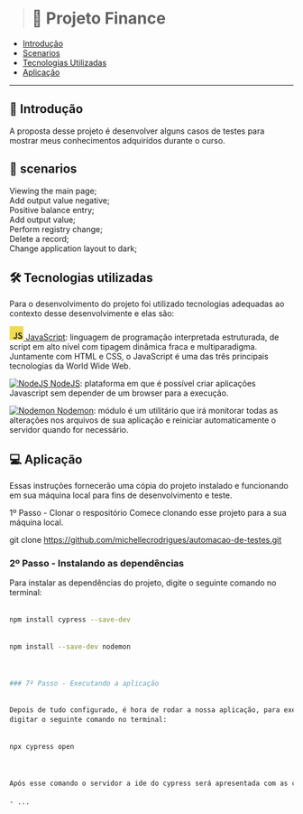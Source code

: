 ># 🏪 Projeto Finance

* [Introdução](#introducao)
* [Scenarios](#scenarios)
* [Tecnologias Utilizadas](#tecnologias)
* [Aplicação](#aplicacao)

---

<div id='introducao'/>

## 📝 Introdução

A proposta desse projeto é desenvolver alguns casos de testes para mostrar meus conhecimentos adquiridos durante o curso.

<div id='cases'/>

## 🎯 scenarios

Viewing the main page;<br>
Add output value negative;<br>
Positive balance entry;<br>
Add output value;<br>
Perform registry change;<br>
Delete a record;<br>
Change application layout to dark;<br>

<div id='tecnologias'/>

## 🛠 Tecnologias utilizadas
Para o desenvolvimento do projeto foi utilizado tecnologias adequadas ao contexto desse desenvolvimente e elas são:

[<img title="JavaScript" width="25" src="https://raw.githubusercontent.com/devicons/devicon/master/icons/javascript/javascript-original.svg"> JavaScript](https://developer.mozilla.org/pt-BR/docs/Web/JavaScript):  linguagem de programação interpretada estruturada, de script em alto nível com tipagem dinâmica fraca e multiparadigma. Juntamente com HTML e CSS, o JavaScript é uma das três principais tecnologias da World Wide Web.

[<img title="NodeJS" width="20" src="https://walde.co/wp-content/uploads/2016/09/nodejs_logo.png"> NodeJS](https://nodejs.org/pt-br/): plataforma em que é possível criar aplicações Javascript sem depender de um browser para a execução.

[<img title="Nodemon" width="20" src="https://user-images.githubusercontent.com/13700/35731649-652807e8-080e-11e8-88fd-1b2f6d553b2d.png"> Nodemon](https://www.npmjs.com/package/nodemon): módulo é um utilitário que irá monitorar todas as alterações nos arquivos de sua aplicação e reiniciar automaticamente o servidor quando for necessário.


## 💻 Aplicação
Essas instruções fornecerão uma cópia do projeto instalado e funcionando em sua máquina local 
para fins de desenvolvimento e teste.

1º Passo - Clonar o respositório
Comece clonando esse projeto para a sua máquina local.

git clone https://github.com/michellecrodrigues/automacao-de-testes.git

### 2º Passo - Instalando as dependências
Para instalar as dependências do projeto, digite o seguinte comando no terminal:
```sh

npm install cypress --save-dev
```
```sh

npm install --save-dev nodemon
```
```sh


### 7º Passo - Executando a aplicação
```
```sh

Depois de tudo configurado, é hora de rodar a nossa aplicação, para executá-la basta 
digitar o seguinte comando no terminal:
```
```sh

npx cypress open
```
```sh


Após esse comando o servidor a ide do cypress será apresentada com as cases de testes diponíveis
  
- ...
